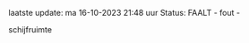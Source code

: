 laatste update: 
ma 16-10-2023 21:48   uur 
Status: FAALT - fout - 
<div class="service R">schijfruimte</div>